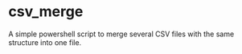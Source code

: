 # csv_merge
A simple powershell script to merge several CSV files with the same structure into one file.
